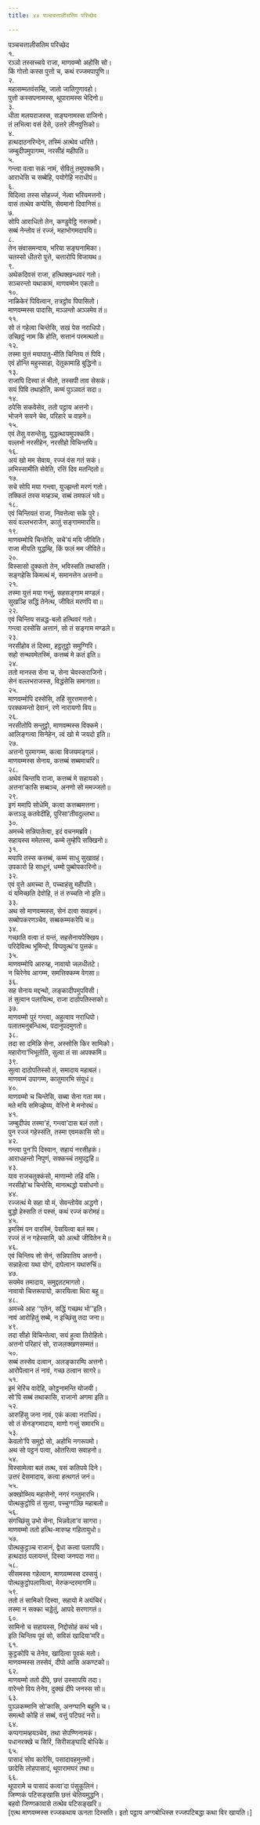 ```yaml
---
title: ४४ पञ्चचत्तालीसतिम परिच्छेद

---
```

पञ्चचत्तालीसतिम परिच्छेद  
१.  
रञ्ञो तस्सच्चये राजा, माणवम्मो अहोसि सो।  
किं गोत्तो कस्स पुत्तो च, कथं रज्जमपापुणि॥  
२.  
महासम्मतवंसम्हि, जातो जातिगुणावहो।  
पुत्तो कस्सपनामस्स, थूपारामस्स भेदिनो॥  
३.  
धीता मलयराजस्स, सङ्घनामस्स राजिनो।  
तं लभित्वा वसं देसे, उत्तरे लीनवुत्तिको॥  
४.  
हत्थदाठनरिन्देन, तस्मिं अत्थेव धारिते।  
जम्बुदीपमुपागम्म, नरसीहं महीपति॥  
५.  
गन्त्वा वत्वा सकं नामं, सेवितुं तमुपक्कमि।  
आराधेसि च सब्बेहि, पयोगेहि नराधीपं॥  
६.  
विदित्वा तस्स सोहज्जं, नेत्वा भरियमत्तनो।  
वासं तत्थेव कप्पेसि, सेवमानो दिवानिसं॥  
७.  
सोपि आराधितो तेन, कण्डुवेट्ठि नरुत्तमो।  
सब्बं नेन्तोव तं रज्जं, महाभोगमदापयि॥  
८.  
तेन संवासमन्वाय, भरिया सङ्घनामिका।  
चतस्सो धीतरो पुत्ते, चत्तारोपि विजायथ॥  
९.  
अथेकदिवसं राजा, हत्थिक्खन्धवरं गतो।  
सञ्चरन्तो यथाकामं, माणवम्मेन एकतो॥  
१०.  
नाळिकेरं पिवित्वान, तत्रट्ठोव पिपासितो।  
माणवम्मस्स पादासि, मञ्ञन्तो अञ्ञमेव तं॥  
११.  
सो तं गहेत्वा चिन्तेसि, सखं पेस नराधिपो।  
उच्छिट्ठं नाम किं होति, सत्तानं परमत्थतो॥  
१२.  
तस्मा युत्तं मयापातु-मीति चिन्तिय तं पिवि।  
एवं होन्ति महुस्साहा, देतुकामाहि बुद्धिनो॥  
१३.  
राजापि दिस्वा तं भीतो, तस्सपी ताव सेसकं।  
सयं पिवि तथाहोति, कम्मं पुञ्ञवतं सदा॥  
१४.  
ठपेसि सकवेसेव, ततो पट्ठाय अत्तनो।  
भोजने सयने चेव, परिहारे च वाहने॥  
१५.  
एवं तेसु वसन्तेसु, युद्धत्थायमुपक्कमि।  
वल्लभो नरसीहेन, नरसीहो विचिन्तयि॥  
१६.  
अयं खो मम सेवाय, रज्जं वंस गतं सकं।  
लभिस्सामीति सेवेति, रत्तिं दिव मतन्दितो॥  
१७.  
सचे सोपि मया गन्त्वा, युज्झन्तो मरणं गतो।  
तक्कितं तस्स मय्हञ्च, सब्बं तमफलं भवे॥  
१८.  
एवं चिन्तियतं राजा, निवत्तेत्वा सके पुरे।  
सयं वल्लभराजेन, कातुं सङ्गाममारसि॥  
१९.  
माणवम्मोपि चिन्तेसि, सचे’यं मयि जीविति।  
राजा मीयति युद्धम्हि, किं फलं मम जीविते॥  
२०.  
विस्सासो दुक्कतो तेन, भविस्सति तथासति।  
सङ्गहेसि किमत्थं मं, समानत्तेन अत्तनो॥  
२१.  
तस्मा युत्तं मया गन्तुं, सहसङ्गाम मण्डलं।  
सुखञ्हि सद्धिं तेनेत्थ, जीवितं मरणंपि वा॥  
२२.  
एवं चिन्तिय सन्नद्ध-बलो हत्थिवरं गतो।  
गन्त्वा दस्सेसि अत्तानं, सो तं सङ्गाम मण्डले॥  
२३.  
नरसीहोव तं दिस्वा, हट्ठतुट्ठो समुग्गिरि।  
सहो सन्थवमेतस्मिं, कत्तब्बं मे कतं इति॥  
२४.  
ततो मानस्स सेना च, सेना चेवस्सराजिनो।  
सेनं वल्लभराजस्स, विद्धंसेसि समागता॥  
२५.  
माणवम्मोपि दस्सेसि, तहिं सुरत्तमत्तनो।  
परक्कमन्तो देवानं, रणे नारायणो विय॥  
२६.  
नरसीतोपि सन्तुट्ठो, माणवम्मस्स विक्कमे।  
आलिङ्गत्वा सिनेहेन, त्वं खो मे जयदो इति॥  
२७.  
अत्तनो पुरमागम्म, कत्वा विजयमङ्गलं।  
माणवम्मस्स सेनाय, कत्तब्बं सब्बमाचरि॥  
२८.  
अथेवं चिन्तयि राजा, कत्तब्बं मे सहायको।  
अत्तना’कासि सब्बञ्च, अनणो सो ममज्जतो॥  
२९.  
इणं ममापि सोधेमि, कत्वा कत्तब्बमत्तना।  
कत्तञ्ञू कतवेदीहि, पुरिसा’तीवदुल्लभा॥  
३०.  
अमच्चे सन्निपातेत्वा, इदं वचनमब्रवि।  
सहायस्स ममेतस्स, कम्मे तुम्हेपि सक्खिनो॥  
३१.  
मयापि तस्स कत्तब्बं, कम्मं साधु सुखावहं।  
उपकारो हि साधूनं, धम्मो पुब्बोपकारिनो॥  
३२.  
एवं वुत्ते अमच्चा ते, पच्चाहंसु महीपति।  
यं यमिच्छति देवोहि, तं तं रुच्चति नो इति॥  
३३.  
अथ सो माणवम्मस्स, सेनं दत्वा सवाहनं।  
सब्बोपकरणञ्चेव, सब्बकम्मकरेपि च॥  
३४.  
गच्छाति वत्वा तं यन्तं, सहसेनायपेक्खिय।  
परिदेवित्थ भूमिन्दो, विप्पवुत्थं’व पुत्तकं॥  
३५.  
माणवम्मोपि आरुय्ह, नावायो जलधीतटे।  
न चिरेनेव आगम्म, समत्तिक्कम्म वेगसा॥  
३६.  
सह सेनाय मद्दन्थो, लङ्कादीपमुपविसी।  
तं सुत्वान पलायित्थ, राजा दाठोपतिस्सको॥  
३७.  
माणवम्मो पुरं गन्त्वा, अहुत्वाव नराधिपो।  
पलातमनुबन्धित्थ, पदानुपदमुगतो॥  
३८.  
तदा सा दमिळि सेना, अस्सोसि किर सामिको।  
महारोगा’भिभूतोति, सुत्वा तं सा अपक्कमि॥  
३९.  
सुत्वा दाठोपतिस्सो तं, समादाय महाबलं।  
माणवम्मं उपागम्म, कातुमारभि संयुधं॥  
४०.  
माणवम्मो च चिन्तेसि, सब्बा सेना गता मम।  
मते मयि समिज्झेय्य, वेरिनो मे मनोरथं॥  
४१.  
जम्बुदीपंव तस्मा’हं, गन्त्वा’दास बलं ततो।  
पुन रज्जं गहेस्संति, तस्मा एवमकासि सो॥  
४२.  
गन्त्वा पुन’पि दिस्वान, सहायं नरसीहकं।  
आराधहन्तो निपुणं, सक्कच्चं तमुपट्ठहि॥  
४३.  
याव राजचतुक्कंसो, माणाम्मो तहिं वसि।  
नरसीहो’थ चिन्तेसि, मानत्थद्धो यसोधनो॥  
४४.  
रज्जत्थं मे सहा यो मं, सेवन्तोयेव अद्धगो।  
वुद्धो हेस्सति तं पस्सं, कथं रज्जं करोमहं॥  
४५.  
इमस्मिं पन वारस्मिं, पेसयित्वा बलं मम।  
रज्जं तं न गहेस्सामि, को अत्थो जीवितेन मे॥  
४६.  
एवं चिन्तिय सो सेनं, सन्निपातिय अत्तनो।  
सन्नाहेत्वा यथा योगं, दापेत्वान यथारुचिं॥  
४७.  
सयमेव तमादाय, समुद्दतटमागतो।  
नावायो चित्तरूपायो, कारयित्वा थिरा बहू॥  
४८.  
अमच्चे आह ‘‘एतेन, सद्धिं गच्छथ भो’’इति।  
नावं आरोहितुं सब्बे, न इच्छिंसु तदा जना॥  
४९.  
तदा सीहो विचिन्तेत्वा, सयं हुत्वा तिरोहितो।  
अत्तनो परिहारं सो, राजलक्खणसम्मतं॥  
५०.  
सब्बं तस्सेव दत्वान, अलङ्कारम्पि अत्तनो।  
आरोपेत्वान तं नावं, गच्छ ठत्वान सागरे॥  
५१.  
इमं भेरिंच वादेहि, कोट्ठनामन्ति योजयी।  
सो’पि सब्बं तथाकासि, राजानो अगमा इति॥  
५२.  
आरुहिंसु जना नावं, एकं कत्वा नराधिपं।  
सो तं सेनङ्गमादाय, माणो गन्तुं समारभि॥  
५३.  
केवलो’पि समुद्दो सो, अहोभि नगरूपमो।  
अथ सो पट्टनं पत्वा, ओतरित्वा सवाहनो॥  
५४.  
विस्सामेत्वा बलं तत्थ, वसं कतिपये दिने।  
उत्तरं देसमादाय, कत्वा हत्थगतं जनं॥  
५५.  
अक्खोब्भिय महासेनो, नगरं गन्तुमारभि।  
पोत्थकुट्ठोपि तं सुत्वा, पच्चुग्गञ्छि महाबलो॥  
५६.  
संगच्छिंसु उभो सेना, भिन्नवेला’व सागरा।  
माणवम्मो ततो हत्थि-मारुय्ह गहितायुधो॥  
५७.  
पोत्थकुट्ठञ्च राजानं, द्वेधा कत्वा पलापयि।  
हत्थदाठं पलायन्तं, दिस्वा जनपदा नरा॥  
५८.  
सीसमस्स गहेत्वान, माणवम्मस्स दस्सयुं।  
पोत्थकुट्ठोपलायित्वा, मेरुकन्दरमागमि॥  
५९.  
ततो तं सामिको दिस्वा, सहायो मे अयंचिरं।  
तस्मा न सक्का चड्डेतुं, आपदे सरणागतं॥  
६०.  
सामिनो च सहायस्स, निद्दोसोहं कथं भवे।  
इति चिन्तिय पूवं सो, सविसं खादिया’मरि॥  
६१.  
कुट्ठकोपि च तेनेव, खादित्वा पूवकं मतो।  
माणवम्मस्स तस्सेवं, दीपो आसि अकण्टको॥  
६२.  
माणवम्मो ततो दीपे, छत्तं उस्सापयि तदा।  
वारेन्तो विय तेनेव, दुक्खं दीपे जनस्स सो॥  
६३.  
पुञ्ञकम्मानि सो’कासि, अनग्घानि बहूनि च।  
समत्थो कोहि तं सब्बं, वत्तुं पटिपदं नरो॥  
६४.  
कप्पगामव्हयञ्चेव, तथा सेपण्णिनामकं।  
पधानरक्खे च सिरिं, सिरीसङ्घादि बोधिके॥  
६५.  
पासादं सोव कारेसि, पसादावहमुत्तमो।  
छादेसि लोहपासादं, थूपारामघरं तथा॥  
६६.  
थूपारामे च पासादं कत्वा’दा पंसुकूलिनं।  
जिण्णकं पटिसङ्खासि छत्तं चेतियमुद्धनि।  
बहवो जिण्णकावासे तत्थेव पटिसङ्खरि॥  
[एत्थ माणवम्मस्स रज्जकथाय ऊनता दिस्सति। इतो पट्ठाय अग्गबोधिस्स रज्जपटिबद्धा कथा विर खायति।]  